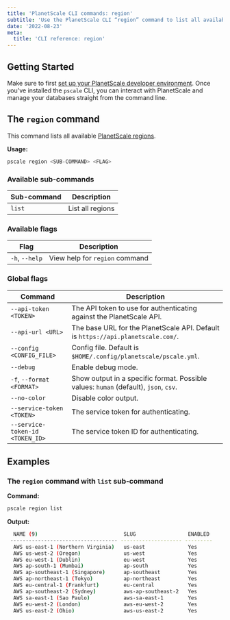 ```yaml
---
title: 'PlanetScale CLI commands: region'
subtitle: 'Use the PlanetScale CLI “region” command to list all available PlanetScale regions from your terminal.'
date: '2022-08-23'
meta:
  title: 'CLI reference: region'
---
```


## Getting Started

Make sure to first [set up your PlanetScale developer environment](/docs/concepts/planetscale-environment-setup). Once you've installed the `pscale` CLI, you can interact with PlanetScale and manage your databases straight from the command line.

## The `region` command

This command lists all available [PlanetScale regions](/docs/concepts/regions).

**Usage:**

```bash
pscale region <SUB-COMMAND> <FLAG>
```

### Available sub-commands

| **Sub-command** | **Description**  |
| --------------- | ---------------- |
| `list`          | List all regions |

### Available flags

| **Flag**       | **Description**                |
| -------------- | ------------------------------ |
| `-h`, `--help` | View help for `region` command |

### Global flags

| **Command**                     | **Description**                                                                      |
| ------------------------------- | ------------------------------------------------------------------------------------ |
| `--api-token <TOKEN>`           | The API token to use for authenticating against the PlanetScale API.                 |
| `--api-url <URL>`               | The base URL for the PlanetScale API. Default is `https://api.planetscale.com/`.     |
| `--config <CONFIG_FILE>`        | Config file. Default is `$HOME/.config/planetscale/pscale.yml`.                      |
| `--debug`                       | Enable debug mode.                                                                   |
| `-f`, `--format <FORMAT>`       | Show output in a specific format. Possible values: `human` (default), `json`, `csv`. |
| `--no-color`                    | Disable color output.                                                                |
| `--service-token <TOKEN>`       | The service token for authenticating.                                                |
| `--service-token-id <TOKEN_ID>` | The service token ID for authenticating.                                             |

## Examples

### The `region` command with `list` sub-command

**Command:**

```bash
pscale region list
```

**Output:**

```bash
  NAME (9)                            SLUG                 ENABLED
 ----------------------------------- -------------------- ---------
  AWS us-east-1 (Northern Virginia)   us-east              Yes
  AWS us-west-2 (Oregon)              us-west              Yes
  AWS eu-west-1 (Dublin)              eu-west              Yes
  AWS ap-south-1 (Mumbai)             ap-south             Yes
  AWS ap-southeast-1 (Singapore)      ap-southeast         Yes
  AWS ap-northeast-1 (Tokyo)          ap-northeast         Yes
  AWS eu-central-1 (Frankfurt)        eu-central           Yes
  AWS ap-southeast-2 (Sydney)         aws-ap-southeast-2   Yes
  AWS sa-east-1 (Sao Paulo)           aws-sa-east-1        Yes
  AWS eu-west-2 (London)              aws-eu-west-2        Yes
  AWS us-east-2 (Ohio)                aws-us-east-2        Yes
```
